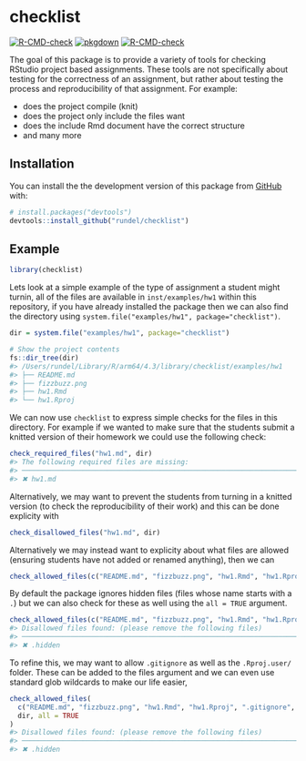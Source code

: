 
<!-- README.md is generated from README.Rmd. Please edit that file -->

# checklist

<!-- badges: start -->

[![R-CMD-check](https://github.com/rundel/checklist/workflows/R-CMD-check/badge.svg)](https://github.com/rundel/checklist/actions?query=workflow:%22R-CMD-check%22)
[![pkgdown](https://github.com/rundel/checklist/workflows/pkgdown/badge.svg)](https://github.com/rundel/checklist/actions?query=workflow:%22pkgdown%22)
[![R-CMD-check](https://github.com/rundel/checklist/actions/workflows/R-CMD-check.yaml/badge.svg)](https://github.com/rundel/checklist/actions/workflows/R-CMD-check.yaml)
<!-- badges: end -->

The goal of this package is to provide a variety of tools for checking
RStudio project based assignments. These tools are not specifically
about testing for the correctness of an assignment, but rather about
testing the process and reproducibility of that assignment. For example:

- does the project compile (knit)
- does the project only include the files want
- does the include Rmd document have the correct structure
- and many more

## Installation

<!--
You can install the released version of checklist from [CRAN](https://CRAN.R-project.org) with:
&#10;``` r
install.packages("checklist")
```
-->

You can install the the development version of this package from
[GitHub](https://github.com/) with:

``` r
# install.packages("devtools")
devtools::install_github("rundel/checklist")
```

## Example

``` r
library(checklist)
```

Lets look at a simple example of the type of assignment a student might
turnin, all of the files are available in `inst/examples/hw1` within
this repository, if you have already installed the package then we can
also find the directory using
`system.file("examples/hw1", package="checklist")`.

``` r
dir = system.file("examples/hw1", package="checklist")

# Show the project contents
fs::dir_tree(dir)
#> /Users/rundel/Library/R/arm64/4.3/library/checklist/examples/hw1
#> ├── README.md
#> ├── fizzbuzz.png
#> ├── hw1.Rmd
#> └── hw1.Rproj
```

We can now use `checklist` to express simple checks for the files in
this directory. For example if we wanted to make sure that the students
submit a knitted version of their homework we could use the following
check:

``` r
check_required_files("hw1.md", dir)
#> The following required files are missing:
#> ────────────────────────────────────────────────────────────────────────────────
#> ✖ hw1.md
```

Alternatively, we may want to prevent the students from turning in a
knitted version (to check the reproducibility of their work) and this
can be done explicity with

``` r
check_disallowed_files("hw1.md", dir)
```

Alternatively we may instead want to explicity about what files are
allowed (ensuring students have not added or renamed anything), then we
can

``` r
check_allowed_files(c("README.md", "fizzbuzz.png", "hw1.Rmd", "hw1.Rproj"), dir)
```

By default the package ignores hidden files (files whose name starts
with a `.`) but we can also check for these as well using the
`all = TRUE` argument.

``` r
check_allowed_files(c("README.md", "fizzbuzz.png", "hw1.Rmd", "hw1.Rproj"), dir, all = TRUE)
#> Disallowed files found: (please remove the following files)
#> ────────────────────────────────────────────────────────────────────────────────
#> ✖ .hidden
```

To refine this, we may want to allow `.gitignore` as well as the
`.Rproj.user/` folder. These can be added to the files argument and we
can even use standard glob wildcards to make our life easier,

``` r
check_allowed_files(
  c("README.md", "fizzbuzz.png", "hw1.Rmd", "hw1.Rproj", ".gitignore", ".Rproj.user/*"), 
  dir, all = TRUE
)
#> Disallowed files found: (please remove the following files)
#> ────────────────────────────────────────────────────────────────────────────────
#> ✖ .hidden
```
